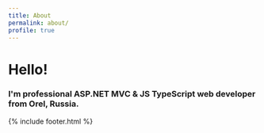 ```yaml
---
title: About
permalink: about/
profile: true
---
```


# Hello!

### I'm professional ASP.NET MVC & JS TypeScript web developer from Orel, Russia.

{% include footer.html %}

